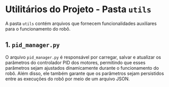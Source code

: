 # Utilitários do Projeto - Pasta `utils`

A pasta `utils` contém arquivos que fornecem funcionalidades auxiliares para o funcionamento do robô.

## 1. `pid_manager.py`

O arquivo `pid_manager.py` é responsável por carregar, salvar e atualizar os parâmetros do controlador PID dos motores, permitindo que esses parâmetros sejam ajustados dinamicamente durante o funcionamento do robô. Além disso, ele também garante que os parâmetros sejam persistidos entre as execuções do robô por meio de um arquivo JSON.